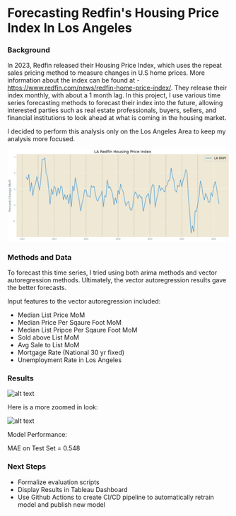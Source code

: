 # Forecasting Redfin's Housing Price Index In Los Angeles

### Background

In 2023, Redfin released their Housing Price Index, which uses the repeat sales pricing method to measure changes in U.S home prices. More information about the index can be found at - https://www.redfin.com/news/redfin-home-price-index/. They release their index monthly, with about a 1 month lag. In this project, I use various time series forecasting methods to forecast their index into the future, allowing interested parties such as real estate professionals, buyers, sellers, and financial institutions to look ahead at what is coming in the housing market. 

I decided to perform this analysis only on the Los Angeles Area to keep my analysis more focused. 

![alt text](images/original_series.png)

### Methods and Data

To forecast this time series, I tried using both arima methods and vector autoregression methods. Ultimately, the vector autoregression results gave the better forecasts. 

Input features to the vector autoregression included: 

* Median List Price MoM
* Median Price Per Sqaure Foot MoM
* Median List Pripce Per Sqaure Foot MoM
* Sold above List MoM
* Avg Sale to List MoM
* Mortgage Rate (National 30 yr fixed) 
* Unemployment Rate in Los Angeles

### Results

![alt text](forecast_plot/20240901_forecast.png)


Here is a more zoomed in look:

![alt text](images/20240901_zoomed_forecast.png)


Model Performance:

MAE on Test Set = 0.548

### Next Steps

* Formalize evaluation scripts
* Display Results in Tableau Dashboard
* Use Github Actions to create CI/CD pipeline to automatically retrain model and publish new model 